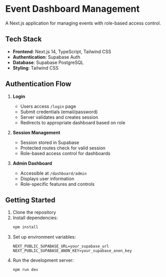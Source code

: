 # Event Dashboard Management

A Next.js application for managing events with role-based access control.

## Tech Stack

- **Frontend**: Next.js 14, TypeScript, Tailwind CSS
- **Authentication**: Supabase Auth
- **Database**: Supabase PostgreSQL
- **Styling**: Tailwind CSS


## Authentication Flow

1. **Login**
   - Users access `/login` page
   - Submit credentials (email/password)
   - Server validates and creates session
   - Redirects to appropriate dashboard based on role

2. **Session Management**
   - Session stored in Supabase
   - Protected routes check for valid session
   - Role-based access control for dashboards

3. **Admin Dashboard**
   - Accessible at `/dashboard/admin`
   - Displays user information
   - Role-specific features and controls

## Getting Started

1. Clone the repository
2. Install dependencies:
   ```bash
   npm install
   ```
3. Set up environment variables:
   ```env
   NEXT_PUBLIC_SUPABASE_URL=your_supabase_url
   NEXT_PUBLIC_SUPABASE_ANON_KEY=your_supabase_anon_key
   ```
4. Run the development server:
   ```bash
   npm run dev
   ```
